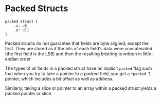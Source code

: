 # Packed Structs
```
packed struct {
	.x: u5
	.y: u11
}
```

Packed structs do not guarantee that fields are byte aligned, except the first.  They are stored as if the bits of each field's data were concatenated (the first field is the LSB) and then the resulting bitstring is written in little-endian order

The types of all fields in a packed struct have an implicit `packed` flag such that when you try to take a pointer to a packed field, you get a `*packed T` pointer, which includes a bit offset as well as address.

Similarly, taking a slice or pointer to an array within a packed struct yields a packed pointer or slice.